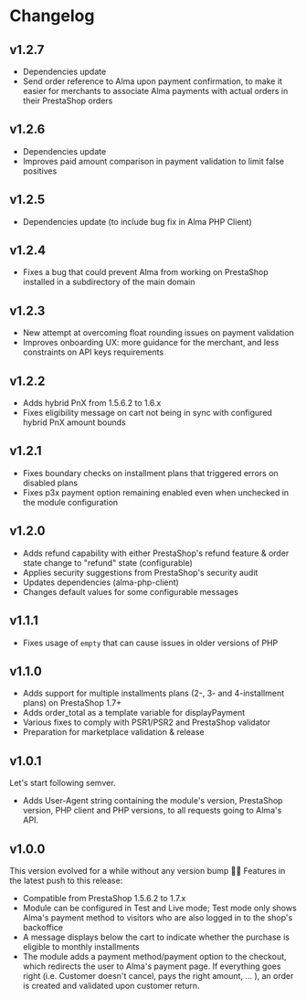 Changelog
=========

v1.2.7
------

* Dependencies update
* Send order reference to Alma upon payment confirmation, to make it easier for merchants to 
  associate Alma payments with actual orders in their PrestaShop orders

v1.2.6
------

* Dependencies update
* Improves paid amount comparison in payment validation to limit false positives


v1.2.5
------

* Dependencies update (to include bug fix in Alma PHP Client)

v1.2.4
------

* Fixes a bug that could prevent Alma from working on PrestaShop installed in a subdirectory of the main domain

v1.2.3
------

* New attempt at overcoming float rounding issues on payment validation
* Improves onboarding UX: more guidance for the merchant, and less constraints on API keys requirements

v1.2.2
------

* Adds hybrid PnX from 1.5.6.2 to 1.6.x
* Fixes eligibility message on cart not being in sync with configured hybrid PnX amount bounds 

v1.2.1
------

* Fixes boundary checks on installment plans that triggered errors on disabled plans
* Fixes p3x payment option remaining enabled even when unchecked in the module configuration

v1.2.0
------

* Adds refund capability with either PrestaShop's refund feature & order state change to "refund" state (configurable)
* Applies security suggestions from PrestaShop's security audit
* Updates dependencies (alma-php-client)
* Changes default values for some configurable messages

v1.1.1
------

* Fixes usage of `empty` that can cause issues in older versions of PHP

v1.1.0
------

* Adds support for multiple installments plans (2-, 3- and 4-installment plans) on PrestaShop 1.7+
* Adds order_total as a template variable for displayPayment
* Various fixes to comply with PSR1/PSR2 and PrestaShop validator
* Preparation for marketplace validation & release


v1.0.1
------

Let's start following semver.

* Adds User-Agent string containing the module's version, PrestaShop version, PHP client and PHP versions, to all
requests going to Alma's API.

v1.0.0
------

This version evolved for a while without any version bump 🤷‍♂️
Features in the latest push to this release:

* Compatible from PrestaShop 1.5.6.2 to 1.7.x
* Module can be configured in Test and Live mode; Test mode only shows Alma's payment method to visitors who are also
logged in to the shop's backoffice
* A message displays below the cart to indicate whether the purchase is eligible to monthly installments
* The module adds a payment method/payment option to the checkout, which redirects the user to Alma's payment page.
If everything goes right (i.e. Customer doesn't cancel, pays the right amount, ... ), an order is created and validated
upon customer return.
